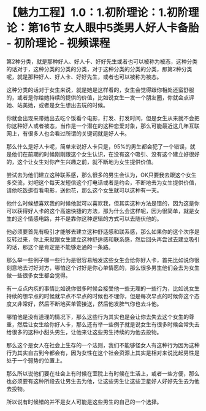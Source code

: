 # 【魅力工程】1.0：1.初阶理论：1.初阶理论：第16节 女人眼中5类男人好人卡备胎 - 初阶理论 - 视频课程

第2种分类，就是那种好人、好人卡、好好先生或者也可以被称为被态，这种分类的话对于，这种分类的分类的分类，对于这种分类的分类的分类，那第2种分类呢，就是那种好人、好人卡、好好先生，或者也可以被称为被态。

这种分类的话对于女生来说，就是她是这样看的，女生会觉得跟你相处还蛮舒服的，或者是你给她持续的提供的价值，比如说女生一发一个朋友圈，你就会点评她、站美她，或者是女生想出去玩的时候。

你就会出现来带她出去吃个饭看个电影，打发、打发时间，但是女生从来就不会把你这种好人或者被态，当作是一个潜在的这种恋爱对象，那么可能最近这几年互联网上，有很多人也会看过所谓的关键词就是好人卡。

那么什么是好人卡呢，简单来说好人卡只是，95%的男生都会犯了一个错误，就是他们在前期的时候刚刚跟这个女生认识，在没有这个吸引、没有这个建立好很好的，这个让女生对你产生兴趣之前，就不断地为女生提供价值。

尝试去为他们建立这种联系感，那么很多的男生会认为，OK只要我去跟这个女生多交流，对吧这个每天发短信这个打电话或者是约会，不断地去为女生提供价值，请他吃饭逛街看电影，送他花，那么这个女生就可以这种有一天。

他什么时候想喜欢我的时候他就可以喜欢我，但其实这种方法是错的，因为这是你可以获得好人卡的这个高速快捷的方法，那为什么会这样呢，因为很简单，就是女生的这个情感电路，并不是靠你这种逻辑的方式可以去随伏他的。

他必须要首先有吸引才能够去建立这种舒适感和联系感，那么如果你的这个次序是反转过来，你上来就跟女生建立这种舒适感和联系感，然后回头再尝试去建立吸引的话，那这个是肯定是不能够走通的一条路。

那么举一些例子哪一些行为是很容易触发这些女生会给你好人卡，首先比如说你很刻意地去讨好对方，哪怕这个讨好是你心单情愿的，那么很多男生他们会去为女生做一些很多女生都会觉得。

有一点点内疚的事情比如说你很多时候会接受他一些无理的一些行为，比如说女生持续的想早点的时候就早点不早点的时候也不理你，但是每次早点的时候你这个态度又非常好，然后不断地买单管接送，然后他发脾气你也去斗他。

哪怕他是没有道理的情况下，那么这些行为其实也是会让你去失去这个女生的尊重，然后让女生给你好人卡，那么还有举一些例子就是说女生有很多时候会常失去给很多的这种小甜头男生，让他来让这些男生持续的为他去投物。

那么这个是女人在社会上生存的一个法则，我们不能够怪女人有这种行为因为这种行为其实自古到今都会有，因为女性在这个社会资源上其实是相对来说比起男性是处于一个弱势的位置上。

那么所以说他们要在社会上有时候在室院上有时候在生活上，或者一些方便，那么也必须要有这种所段去让男生去为他，让这些男生让这些卫星好人好好先生去为他去投物。

所以说有时候错的并不是女人可能是这些男生的自己的一个选择。